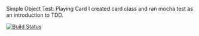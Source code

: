 Simple Object Test: Playing Card
I created card class and ran mocha test as an introduction to TDD.


[![Build Status](https://travis-ci.org/hlpetway/simple-object-test.svg?branch=branch)](https://travis-ci.org/hlpetway/simple-object-test)
